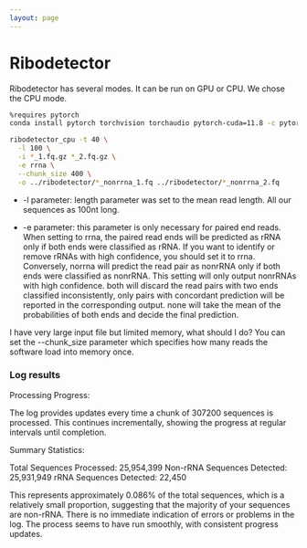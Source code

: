 ```yaml
---
layout: page
---
```


# Ribodetector

Ribodetector has several modes. It can be run on GPU or CPU. We chose the CPU mode.

```bash
%requires pytorch 
conda install pytorch torchvision torchaudio pytorch-cuda=11.8 -c pytorch -c nvidia
```

```bash
ribodetector_cpu -t 40 \
  -l 100 \
  -i *_1.fq.gz *_2.fq.gz \
  -e rrna \
  --chunk_size 400 \
  -o ../ribodetector/*_nonrrna_1.fq ../ribodetector/*_nonrrna_2.fq
```

* -l parameter: length parameter was set to the mean read length. All our sequences as 100nt long.

* -e parameter: this parameter is only necessary for paired end reads. When setting to rrna, the paired read ends will be predicted as rRNA only if both ends were classified as rRNA. If you want to identify or remove rRNAs with high confidence, you should set it to rrna. Conversely, norrna will predict the read pair as nonrRNA only if both ends were classified as nonrRNA. This setting will only output nonrRNAs with high confidence. both will discard the read pairs with two ends classified inconsistently, only pairs with concordant prediction will be reported in the corresponding output. none will take the mean of the probabilities of both ends and decide the final prediction. 

I have very large input file but limited memory, what should I do?
You can set the --chunk_size parameter which specifies how many reads the software load into memory once.

### Log results

Processing Progress:

The log provides updates every time a chunk of 307200 sequences is processed.
This continues incrementally, showing the progress at regular intervals until completion.

Summary Statistics:

Total Sequences Processed: 25,954,399
Non-rRNA Sequences Detected: 25,931,949
rRNA Sequences Detected: 22,450

This represents approximately 0.086% of the total sequences, which is a relatively small proportion, suggesting that the majority of your sequences are non-rRNA.
There is no immediate indication of errors or problems in the log. The process seems to have run smoothly, with consistent progress updates.
